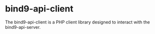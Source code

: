 # bind9-api-client
The bind9-api-client is a PHP client library designed to interact with the bind9-api-server.
